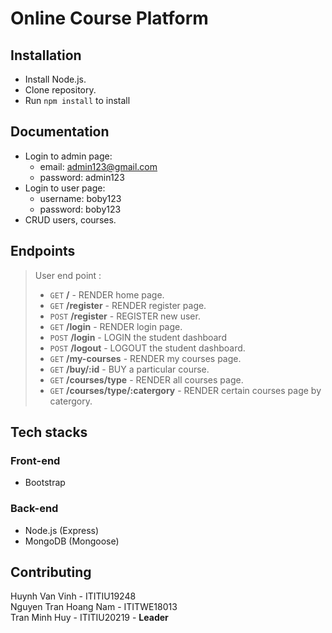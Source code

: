 # Online Course Platform
## Installation
- Install Node.js.
- Clone repository.
- Run <code>npm install</code> to install
## Documentation
- Login to admin page:
    - email: admin123@gmail.com
    - password: admin123
- Login to user page: 
    - username: boby123
    - password: boby123
- CRUD users, courses.

## Endpoints
> User end  point :
>  - <code>GET</code> **/** - RENDER home page.
>  - <code>GET</code> **/register** - RENDER register page.
>  - <code>POST</code> **/register** - REGISTER new user.
>  - <code>GET</code> **/login** - RENDER login page.
>  - <code>POST</code> **/login** - LOGIN the student dashboard
>  - <code>POST</code> **/logout** - LOGOUT the student dashboard.
>  - <code>GET</code> **/my-courses** - RENDER my courses page.
>  - <code>GET</code> **/buy/:id** - BUY a particular course.
>  - <code>GET</code> **/courses/type** - RENDER all courses page.
>  - <code>GET</code> **/courses/type/:catergory** - RENDER certain courses page by catergory.

## Tech stacks
### Front-end
- Bootstrap 
### Back-end
- Node.js (Express) 
- MongoDB (Mongoose)

## Contributing
Huynh Van Vinh - ITITIU19248
<br>
Nguyen Tran Hoang Nam - ITITWE18013
<br>
Tran Minh Huy - ITITIU20219 - **Leader**
